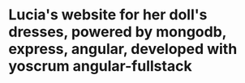 Lucia's website for her doll's dresses, powered by mongodb, express, angular, developed with yoscrum angular-fullstack
============
